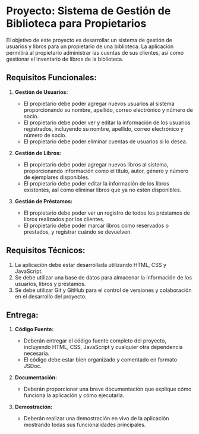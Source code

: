 # Proyecto: Sistema de Gestión de Biblioteca para Propietarios

El objetivo de este proyecto es desarrollar un sistema de gestión de usuarios y libros para un propietario de una biblioteca. La aplicación permitirá al propietario administrar las cuentas de sus clientes, así como gestionar el inventario de libros de la biblioteca.

## Requisitos Funcionales:

1. **Gestión de Usuarios:**
   - El propietario debe poder agregar nuevos usuarios al sistema proporcionando su nombre, apellido, correo electrónico y número de socio.
   - El propietario debe poder ver y editar la información de los usuarios registrados, incluyendo su nombre, apellido, correo electrónico y número de socio.
   - El propietario debe poder eliminar cuentas de usuarios si lo desea.

2. **Gestión de Libros:**
   - El propietario debe poder agregar nuevos libros al sistema, proporcionando información como el título, autor, género y número de ejemplares disponibles.
   - El propietario debe poder editar la información de los libros existentes, así como eliminar libros que ya no estén disponibles.

3. **Gestión de Préstamos:**
   - El propietario debe poder ver un registro de todos los préstamos de libros realizados por los clientes.
   - El propietario debe poder marcar libros como reservados o prestados, y registrar cuándo se devuelven.

## Requisitos Técnicos:

1. La aplicación debe estar desarrollada utilizando HTML, CSS y JavaScript.
2. Se debe utilizar una base de datos para almacenar la información de los usuarios, libros y préstamos.
3. Se debe utilizar Git y GitHub para el control de versiones y colaboración en el desarrollo del proyecto.

## Entrega:

1. **Código Fuente:**
   - Deberán entregar el código fuente completo del proyecto, incluyendo HTML, CSS, JavaScript y cualquier otra dependencia necesaria.
   - El código debe estar bien organizado y comentado en formato JSDoc.

2. **Documentación:**
   - Deberán proporcionar una breve documentación que explique cómo funciona la aplicación y cómo ejecutarla.

3. **Demostración:**
   - Deberán realizar una demostración en vivo de la aplicación mostrando todas sus funcionalidades principales.
